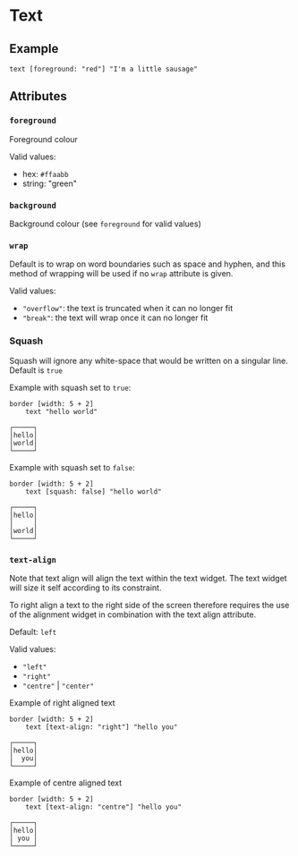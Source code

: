 # Text

## Example

```
text [foreground: "red"] "I'm a little sausage"
```

## Attributes

### `foreground` 

Foreground colour

Valid values:
* hex: `#ffaabb`
* string: "green"

### `background` 

Background colour (see `foreground` for valid values)

### `wrap`

Default is to wrap on word boundaries such as space and hyphen, and this method
of wrapping will be used if no `wrap` attribute is given.

Valid values:
* `"overflow"`: the text is truncated when it can no longer fit
* `"break"`: the text will wrap once it can no longer fit

### Squash

Squash will ignore any white-space that would be written on a singular line.
Default is `true`

Example with squash set to `true`:

```
border [width: 5 + 2]
    text "hello world"
```

```
┌─────┐
│hello│
│world│
└─────┘
```

Example with squash set to `false`:
```
border [width: 5 + 2]
    text [squash: false] "hello world"
```
```
┌─────┐
│hello│
│     │
│world│
└─────┘
```

### `text-align`

Note that text align will align the text within the text widget.
The text widget will size it self according to its constraint.

To right align a text to the right side of the screen therefore requires the use
of the alignment widget in combination with the text align attribute.

Default: `left`

Valid values:
* `"left"`
* `"right"`
* `"centre"` | `"center"`

Example of right aligned text
```
border [width: 5 + 2]
    text [text-align: "right"] "hello you"
```

```
┌─────┐
│hello│
│  you│
└─────┘
```

Example of centre aligned text
```
border [width: 5 + 2]
    text [text-align: "centre"] "hello you"
```

```
┌─────┐
│hello│
│ you │
└─────┘
```
